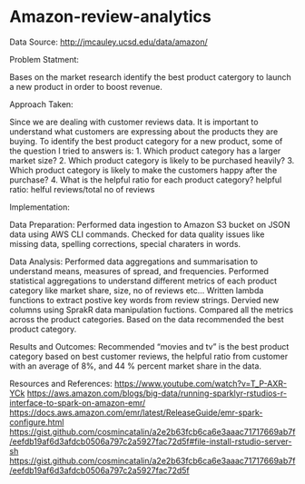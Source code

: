 # Amazon-review-analytics
Data Source: http://jmcauley.ucsd.edu/data/amazon/

Problem Statment:

Bases on the market research identify the best product catergory to launch a new product in order to boost revenue.

Approach Taken:

Since we are dealing with customer reviews data. It is important to understand what customers are expressing about the products they are buying. To identify the best product category for a new product, some of the question I tried to answers is:
	1. Which product category has a larger market size?
	2. Which product category is likely to be purchased heavily?
	3. Which product category is likely to make the customers happy after the purchase?
	4. What is the helpful ratio for each product category?
		helpful ratio: helful reviews/total no of reviews

Implementation:

Data Preparation:
Performed data ingestion to Amazon S3 bucket on JSON data using AWS CLI commands.
Checked for data quality issues like missing data, spelling corrections, special charaters in words.

Data Analysis:
Performed data aggregations and summarisation to understand means, measures of spread, and frequencies.
Performed statistical aggregations to understand different metrics of each product category like market share, size, no of reviews etc...
Written lambda functions to extract postive key words from review strings.
Dervied new columns using SprakR data manipulation fuctions.
Compared all the metrics across the product categories. Based on the data recommended the best product category.

Results and Outcomes:
Recommended “movies and tv” is the best product category based on best customer reviews, the helpful ratio from customer with an average of 8%, and 44 % percent market share in the data.

Resources and References:
https://www.youtube.com/watch?v=T_P-AXR-YCk
https://aws.amazon.com/blogs/big-data/running-sparklyr-rstudios-r-interface-to-spark-on-amazon-emr/
https://docs.aws.amazon.com/emr/latest/ReleaseGuide/emr-spark-configure.html
https://gist.github.com/cosmincatalin/a2e2b63fcb6ca6e3aaac71717669ab7f/eefdb19af6d3afdcb0506a797c2a5927fac72d5f#file-install-rstudio-server-sh
https://gist.github.com/cosmincatalin/a2e2b63fcb6ca6e3aaac71717669ab7f/eefdb19af6d3afdcb0506a797c2a5927fac72d5f

